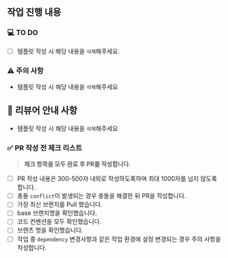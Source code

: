 ## 작업 진행 내용

### 💻 TO DO

- [ ] 템플릿 작성 시 해당 내용을 `삭제`해주세요.


### ⚠️ 주의 사항
- 템플릿 작성 시 해당 내용을 `삭제`해주세요


## 📢 리뷰어 안내 사항

- 템플릿 작성 시 해당 내용을 `삭제`해주세요


### ✅ PR 작성 전 체크 리스트

> **체크 항목을 모두 완료 후 PR를 작성합니다.**

- [ ] PR 작성 내용은 300-500자 내외로 작성하도록하며 최대 1000자를 넘지 않도록 합니다.
- [ ] 충돌 `conflict`이 발생되는 경우 충돌을 해결한 뒤 PR을 작성합니다.
- [ ] 가장 최신 브랜치를 Pull 했습니다.
- [ ] base 브랜치명을 확인했습니다.
- [ ] 코드 컨벤션을 모두 확인했습니다.
- [ ] 브랜츠 명을 확인했습니다.
- [ ] 작업 중 `dependency` 변경사항과 같은 작업 환경에 설정 변경되는 경우 주의 사항을 작성합니다.

